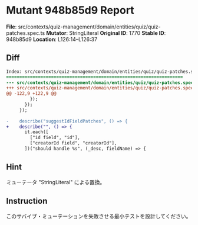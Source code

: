 # Mutant 948b85d9 Report

**File**: src/contexts/quiz-management/domain/entities/quiz/quiz-patches.spec.ts
**Mutator**: StringLiteral
**Original ID**: 1770
**Stable ID**: 948b85d9
**Location**: L126:14–L126:37

## Diff

```diff
Index: src/contexts/quiz-management/domain/entities/quiz/quiz-patches.spec.ts
===================================================================
--- src/contexts/quiz-management/domain/entities/quiz/quiz-patches.spec.ts	original
+++ src/contexts/quiz-management/domain/entities/quiz/quiz-patches.spec.ts	mutated #1770
@@ -122,9 +122,9 @@
         });
       });
     });
 
-    describe("suggestIdFieldPatches", () => {
+    describe("", () => {
       it.each([
         ["id field", "id"],
         ["creatorId field", "creatorId"],
       ])("should handle %s", (_desc, fieldName) => {
```

## Hint

ミューテータ "StringLiteral" による置換。

## Instruction

このサバイブ・ミューテーションを失敗させる最小テストを設計してください。
